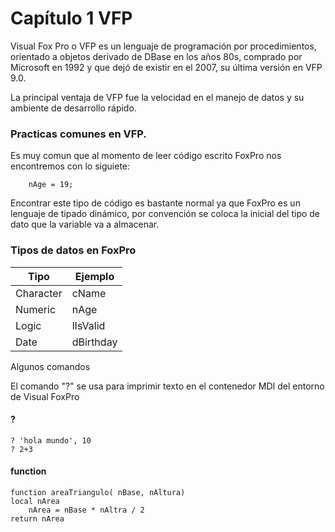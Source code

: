 # Capítulo 1 VFP

Visual Fox Pro o VFP es un lenguaje de programación por procedimientos, orientado a objetos derivado de DBase en los años 80s, comprado por Microsoft en 1992 y que dejó de existir en el 2007, su última versión en VFP 9.0.

La principal ventaja de VFP fue la velocidad en el manejo de datos y su ambiente de desarrollo rápido.

### Practicas comunes en VFP.
Es muy comun que al momento de leer código escrito FoxPro nos encontremos con lo siguiete:

```
    nAge = 19;
```

Encontrar este tipo de código es bastante normal ya que FoxPro es un lenguaje de tipado dinámico, por convención se coloca la inicial del tipo de dato que la variable va a almacenar.

### Tipos de datos en FoxPro
| Tipo     | Ejemplo  |
|----------|----------|
|Character | cName    |
|Numeric   | nAge     |
|Logic     | lIsValid |
|Date      | dBirthday|


Algunos comandos

El comando "?" se usa para imprimir texto en el contenedor MDI del entorno de Visual FoxPro

#### ? 
```vfp
? 'hola mundo', 10
? 2+3
```

#### function
```vfp
function areaTriangulo( nBase, nAltura)
local nArea
    nArea = nBase * nAltra / 2
return nArea
```



